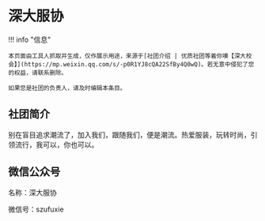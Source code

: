 # 深大服协

!!! info "信息"

    本页面由工具人抓取并生成，仅作展示用途，来源于[社团介绍 | 优质社团等着你噢【深大校会】](https://mp.weixin.qq.com/s/-p0R1YJ8cQA22SfBy4Q0wQ)。若无意中侵犯了您的权益，请联系删除。
    
    如果您是社团的负责人，请及时编辑本条目。

## 社团简介
别在盲目追求潮流了，加入我们，跟随我们，便是潮流。热爱服装，玩转时尚，引领流行，我可以，你也可以。

## 微信公众号
名称：深大服协

微信号：szufuxie
